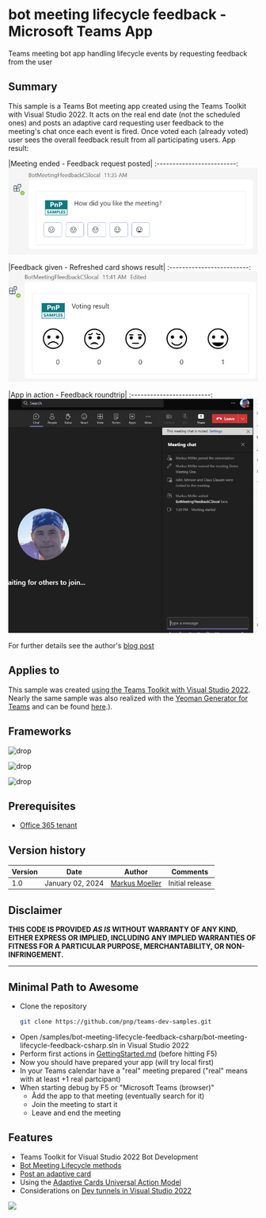 # bot meeting lifecycle feedback - Microsoft Teams App
Teams meeting bot app handling lifecycle events by requesting feedback from the user

## Summary
This sample is a Teams Bot meeting app  created using the Teams Toolkit with Visual Studio 2022. It acts on the real end date (not the scheduled ones) and posts an adaptive card requesting user feedback to the meeting's chat once each event is fired.
Once voted each (already voted) user sees the overall feedback result from all participating users.
App result:

|Meeting ended - Feedback request posted|
:-------------------------:
![Meeting ended - Feedback request](assets/VoteRequest.png)

|Feedback given - Refreshed card shows result|
:-------------------------:
![Feedback given - Refresh card](assets/VoteResult.png)

|App in action - Feedback roundtrip|
:-------------------------:
![Feedback given - Refresh card](assets/FeedbackVotingInAction.gif)

For further details see the author's [blog post](https://mmsharepoint.wordpress.com//01/02/meeting-feedback-with-microsoft-teams-meeting-app-and-teams-toolkit-for-visual-studio-c/)

## Applies to

This sample was created [using the Teams Toolkit with Visual Studio 2022](https://learn.microsoft.com/en-us/microsoftteams/platform/toolkit/teams-toolkit-fundamentals?pivots=visual-studio&WT.mc_id=M365-MVP-5004617). Nearly the same sample was also realized with the [Yeoman Generator for Teams](https://github.com/pnp/generator-teams) and can be found [here](https://github.com/pnp/teams-dev-samples/samples/bot-meeting-lifecycle-feedback).).

## Frameworks

![drop](https://img.shields.io/badge/Bot&nbsp;Framework-14.18-green.svg)

![drop](https://img.shields.io/badge/Teams&nbsp;Toolkit&nbsp;for&nbsp;VS&nbsp;17.7-green.svg)

![drop](https://img.shields.io/badge/Visual&nbsp;Studio&nbsp;2022-17.8-green.svg)


## Prerequisites

* [Office 365 tenant](https://dev.office.com/sharepoint/docs/spfx/set-up-your-development-environment)

## Version history

Version|Date|Author|Comments
-------|----|--------|--------
1.0|January 02, 2024|[Markus Moeller](http://www.twitter.com/moeller2_0)|Initial release

## Disclaimer

**THIS CODE IS PROVIDED *AS IS* WITHOUT WARRANTY OF ANY KIND, EITHER EXPRESS OR IMPLIED, INCLUDING ANY IMPLIED WARRANTIES OF FITNESS FOR A PARTICULAR PURPOSE, MERCHANTABILITY, OR NON-INFRINGEMENT.**

---
## Minimal Path to Awesome
- Clone the repository
    ```bash
    git clone https://github.com/pnp/teams-dev-samples.git
- Open /samples/bot-meeting-lifecycle-feedback-csharp/bot-meeting-lifecycle-feedback-csharp.sln in Visual Studio 2022
- Perform first actions in [GettingStarted.md](./BotMeetingFeedbackCS/GettingStarted.md) (before hitting F5)
- Now you should have prepared your app (will try local first)
- In your Teams calendar have a "real" meeting prepared ("real" means with at least +1 real partcipant)
- When starting debug by F5 or "Microsoft Teams (browser)"
  - Âdd the app to that meeting (eventually search for it)
  - Join the meeting to start it
  - Leave and end the meeting



## Features
* Teams Toolkit for Visual Studio 2022 Bot Development 
* [Bot Meeting Lifecycle methods](https://learn.microsoft.com/en-us/microsoftteams/platform/apps-in-teams-meetings/meeting-apps-apis?tabs=channel-meeting%2Cguest-user%2Cone-on-one-call%2Cdotnet%2Cparticipant-join-event%2Cparticipant-join-event1#receive-real-time-teams-meeting-events&WT.mc_id=M365-MVP-5004617)
* [Post an adaptive card](https://adaptivecards.io/)
* Using the [Adaptive Cards Universal Action Model](https://learn.microsoft.com/en-us/adaptive-cards/authoring-cards/universal-action-model?WT.mc_id=M365-MVP-5004617)
* Considerations on [Dev tunnels in Visual Studio 2022](https://learn.microsoft.com/en-us/aspnet/core/test/dev-tunnels?WT.mc_id=M365-MVP-5004617)

<img src="https://m365-visitor-stats.azurewebsites.net/teams-dev-samples/samples/bot-meeting-lifecycle-feedback-csharp" />
